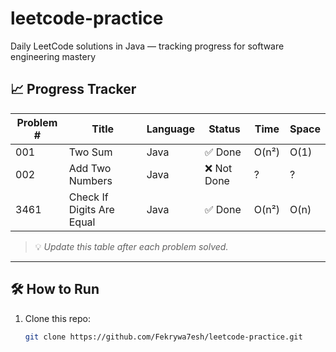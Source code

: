# leetcode-practice
Daily LeetCode solutions in Java — tracking progress for software engineering mastery
## 📈 Progress Tracker

| Problem # | Title                     | Language | Status     | Time   | Space |
|-----------|---------------------------|----------|------------|--------|-------|
| 001       | Two Sum                   | Java     | ✅ Done    | O(n²)  | O(1)  |
| 002       | Add Two Numbers           | Java     | ❌ Not Done| ?      | ?     |
| 3461      | Check If Digits Are Equal | Java     | ✅ Done    | O(n²)  | O(n)  |

> 💡 *Update this table after each problem solved.*

---

## 🛠 How to Run

1. Clone this repo:  
   ```bash
   git clone https://github.com/Fekrywa7esh/leetcode-practice.git
